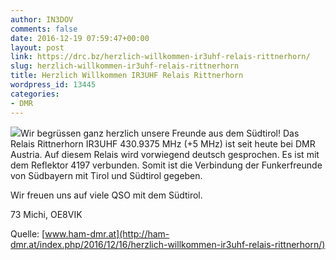 ```yaml
---
author: IN3DOV
comments: false
date: 2016-12-19 07:59:47+00:00
layout: post
link: https://drc.bz/herzlich-willkommen-ir3uhf-relais-rittnerhorn/
slug: herzlich-willkommen-ir3uhf-relais-rittnerhorn
title: Herzlich Willkommen IR3UHF Relais Rittnerhorn
wordpress_id: 13445
categories:
- DMR
---
```


![](http://ham-dmr.at/wp-content/uploads/2016/11/unterbrechung-erledigt.jpg)Wir begrüssen ganz herzlich unsere Freunde aus dem Südtirol! Das Relais Rittnerhorn IR3UHF 430.9375 MHz (+5 MHz) ist seit heute bei DMR Austria. Auf diesem Relais wird vorwiegend deutsch gesprochen. Es ist mit dem Reflektor 4197 verbunden. Somit ist die Verbindung der Funkerfreunde von Südbayern mit Tirol und Südtirol gegeben.




Wir freuen uns auf viele QSO mit dem Südtirol.




73 Michi, OE8VIK


Quelle: [www.ham-dmr.at](http://ham-dmr.at/index.php/2016/12/16/herzlich-willkommen-ir3uhf-relais-rittnerhorn/)
